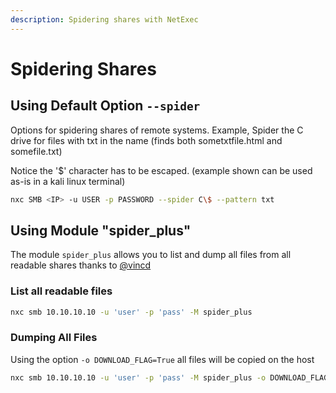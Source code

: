 ```yaml
---
description: Spidering shares with NetExec
---
```


# Spidering Shares

## Using Default Option `--spider`

Options for spidering shares of remote systems. Example, Spider the C drive for files with txt in the name (finds both sometxtfile.html and somefile.txt)

Notice the '$' character has to be escaped. (example shown can be used as-is in a kali linux terminal)

```bash
nxc SMB <IP> -u USER -p PASSWORD --spider C\$ --pattern txt
```

## Using Module "spider\_plus"

The module `spider_plus` allows you to list and dump all files from all readable shares thanks to [@vincd](https://github.com/vincd)

### List all readable files

```bash
nxc smb 10.10.10.10 -u 'user' -p 'pass' -M spider_plus
```

### Dumping All Files

Using the option `-o DOWNLOAD_FLAG=True` all files will be copied on the host

```bash
nxc smb 10.10.10.10 -u 'user' -p 'pass' -M spider_plus -o DOWNLOAD_FLAG=True
```
